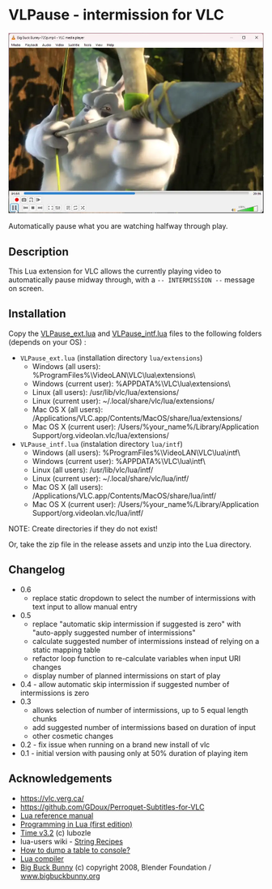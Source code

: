 # VLPause - intermission for VLC

![VLPause](./assets/VLPause.webp)

Automatically pause what you are watching halfway through play.

## Description

This Lua extension for VLC allows the currently playing video to automatically pause midway through, with a `-- INTERMISSION --` message on screen.

## Installation

Copy the [VLPause_ext.lua](./src/VLPause_ext.lua) and [VLPause_intf.lua](./src/VLPause_intf.lua) files to the following folders (depends on your OS) :

* `VLPause_ext.lua` (installation directory `lua/extensions`)
  * Windows (all users): %ProgramFiles%\VideoLAN\VLC\lua\extensions\
  * Windows (current user): %APPDATA%\VLC\lua\extensions\
  * Linux (all users): /usr/lib/vlc/lua/extensions/
  * Linux (current user): ~/.local/share/vlc/lua/extensions/
  * Mac OS X (all users): /Applications/VLC.app/Contents/MacOS/share/lua/extensions/
  * Mac OS X (current user): /Users/%your_name%/Library/Application Support/org.videolan.vlc/lua/extensions/
* `VLPause_intf.lua` (instalation directory `lua/intf`)
  * Windows (all users): %ProgramFiles%\VideoLAN\VLC\lua\intf\
  * Windows (current user): %APPDATA%\VLC\lua\intf\
  * Linux (all users): /usr/lib/vlc/lua/intf/
  * Linux (current user): ~/.local/share/vlc/lua/intf/
  * Mac OS X (all users): /Applications/VLC.app/Contents/MacOS/share/lua/intf/
  * Mac OS X (current user): /Users/%your_name%/Library/Application Support/org.videolan.vlc/lua/intf/

NOTE: Create directories if they do not exist!

Or, take the zip file in the release assets and unzip into the Lua directory.

## Changelog

* 0.6
  * replace static dropdown to select the number of intermissions with text input to allow manual entry
* 0.5
  * replace "automatic skip intermission if suggested is zero" with "auto-apply suggested number of intermissions"
  * calculate suggested number of intermissions instead of relying on a static mapping table
  * refactor loop function to re-calculate variables when input URI changes
  * display number of planned intermissions on start of play
* 0.4 - allow automatic skip intermission if suggested number of intermissions is zero
* 0.3
  * allows selection of number of intermissions, up to 5 equal length chunks
  * add suggested number of intermissions based on duration of input
  * other cosmetic changes
* 0.2 - fix issue when running on a brand new install of vlc
* 0.1 - initial version with pausing only at 50% duration of playing item

## Acknowledgements

* <https://vlc.verg.ca/>
* <https://github.com/GDoux/Perroquet-Subtitles-for-VLC>
* [Lua reference manual](https://www.lua.org/manual/5.4/contents.html#contents)
* [Programming in Lua (first edition)](https://www.lua.org/pil/contents.html)
* [Time v3.2](https://addons.videolan.org/p/1154032/) (c) lubozle
* lua-users wiki - [String Recipes](http://lua-users.org/wiki/StringRecipes)
* [How to dump a table to console?](https://stackoverflow.com/a/27028488/552219)
* [Lua compiler](https://onecompiler.com/lua)
* [Big Buck Bunny](https://www.bigbuckbunny.org) (c) copyright 2008, Blender Foundation / www.bigbuckbunny.org

